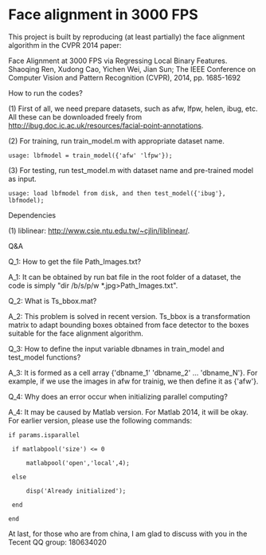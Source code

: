 Face alignment in 3000 FPS
==========================

This project is built by reproducing (at least partially) the face alignment algorithm in the CVPR 2014 paper: 

  Face Alignment at 3000 FPS via Regressing Local Binary Features. Shaoqing Ren, Xudong Cao, Yichen Wei, Jian Sun; The IEEE Conference on Computer Vision and Pattern Recognition (CVPR), 2014, pp. 1685-1692 

How to run the codes?

(1) First of all, we need prepare datasets, such as afw, lfpw, helen, ibug, etc. All these can be downloaded freely from http://ibug.doc.ic.ac.uk/resources/facial-point-annotations. 

(2) For training, run train_model.m with appropriate dataset name.

    usage: lbfmodel = train_model({'afw' 'lfpw'});

(3) For testing, run test_model.m with dataset name and pre-trained model as input.

    usage: load lbfmodel from disk, and then test_model({'ibug'}, lbfmodel);
    
Dependencies

(1) liblinear: http://www.csie.ntu.edu.tw/~cjlin/liblinear/.

Q&A

Q_1: How to get the file Path_Images.txt?

A_1: It can be obtained by run bat file in the root folder of a dataset, the code is simply "dir /b/s/p/w *.jpg>Path_Images.txt".

Q_2: What is Ts_bbox.mat?

A_2: This problem is solved in recent version. Ts_bbox is a transformation matrix to adapt bounding boxes obtained from face detector to the boxes suitable for the face alignment algorithm.

Q_3: How to define the input variable dbnames in train_model and test_model functions?

A_3: It is formed as a cell array {'dbname_1' 'dbname_2' ... 'dbname_N'}. For example, if we use the images in afw for trainig, we then define it as {'afw'}.

Q_4: Why does an error occur when initializing parallel computing?

A_4: It may be caused by Matlab version. For Matlab 2014, it will be okay. For earlier version, please use the following commands:


    if params.isparallel

     if matlabpool('size') <= 0

         matlabpool('open','local',4);

     else

         disp('Already initialized');

     end

    end

At last, for those who are from china, I am glad to discuss with you in the Tecent QQ group: 180634020


